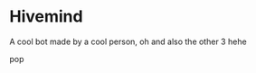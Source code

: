 # Hivemind
A cool bot made by a cool person, oh and also the other 3
hehe

































pop
